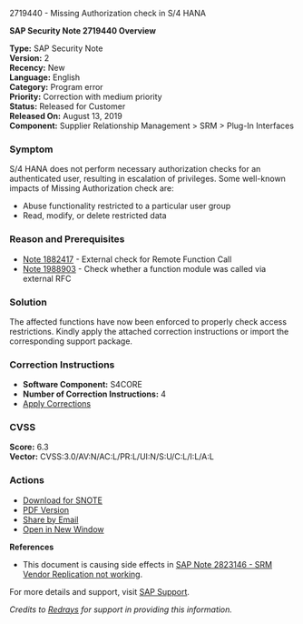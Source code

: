 2719440 - Missing Authorization check in S/4 HANA

**SAP Security Note 2719440 Overview**

**Type:** SAP Security Note  
**Version:** 2  
**Recency:** New  
**Language:** English  
**Category:** Program error  
**Priority:** Correction with medium priority  
**Status:** Released for Customer  
**Released On:** August 13, 2019  
**Component:** Supplier Relationship Management > SRM > Plug-In Interfaces

### Symptom
S/4 HANA does not perform necessary authorization checks for an authenticated user, resulting in escalation of privileges. Some well-known impacts of Missing Authorization check are:
- Abuse functionality restricted to a particular user group
- Read, modify, or delete restricted data

### Reason and Prerequisites
- [Note 1882417](https://me.sap.com/notes/1882417) - External check for Remote Function Call
- [Note 1988903](https://me.sap.com/notes/1988903) - Check whether a function module was called via external RFC

### Solution
The affected functions have now been enforced to properly check access restrictions. Kindly apply the attached correction instructions or import the corresponding support package.

### Correction Instructions
- **Software Component:** S4CORE
- **Number of Correction Instructions:** 4
- [Apply Corrections](https://me.sap.com/corrins/0002719440/19773)

### CVSS
**Score:** 6.3  
**Vector:** CVSS:3.0/AV:N/AC:L/PR:L/UI:N/S:U/C:L/I:L/A:L

### Actions
- [Download for SNOTE](https://notesdownloads.sap.com/note/0040000001463442019)
- [PDF Version](https://userapps.support.sap.com/sap/support/sfm/notes/print/0002719440?language=en-US&token=67686E51BCA004D2D8DBEB24EC832AC5)
- [Share by Email](https://me.sap.com/sharebyemail)
- [Open in New Window](https://me.sap.com/opennewwindow)

**References**
- This document is causing side effects in [SAP Note 2823146 - SRM Vendor Replication not working](https://me.sap.com/notes/0002823146).

For more details and support, visit [SAP Support](https://me.sap.com/).

*Credits to [Redrays](https://redrays.io) for support in providing this information.*